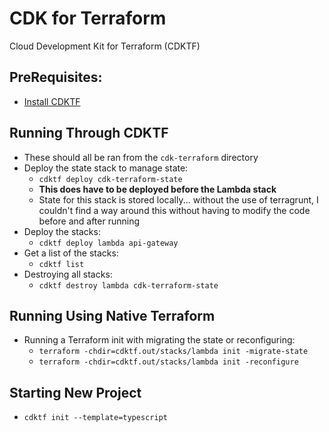# CDK for Terraform

Cloud Development Kit for Terraform (CDKTF)

## PreRequisites:
* [Install CDKTF](https://learn.hashicorp.com/tutorials/terraform/cdktf-install?in=terraform/cdktf)

## Running Through CDKTF
* These should all be ran from the `cdk-terraform` directory
* Deploy the state stack to manage state:
  * `cdktf deploy cdk-terraform-state`
  * **This does have to be deployed before the Lambda stack**
  * State for this stack is stored locally... without the use of terragrunt, I couldn't find a way around this without having to modify the code before and after running
* Deploy the stacks:
  * `cdktf deploy lambda api-gateway`
* Get a list of the stacks:
  * `cdktf list`
* Destroying all stacks:
  * `cdktf destroy lambda cdk-terraform-state`

## Running Using Native Terraform
* Running a Terraform init with migrating the state or reconfiguring:
  * `terraform -chdir=cdktf.out/stacks/lambda init -migrate-state`
  * `terraform -chdir=cdktf.out/stacks/lambda init -reconfigure`

## Starting New Project
* `cdktf init --template=typescript`